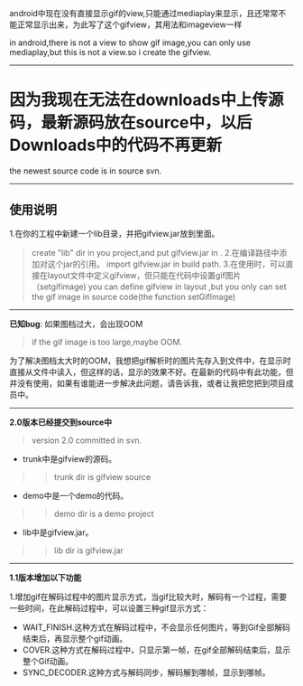 android中现在没有直接显示gif的view,只能通过mediaplay来显示，且还常常不能正常显示出来，为此写了这个gifview，其用法和imageview一样

in android,there is not a view to show gif image,you can only use mediaplay,but this is not a view.so i create the gifview.

---

# 因为我现在无法在downloads中上传源码，最新源码放在source中，以后Downloads中的代码不再更新 #
the newest source code is in source svn.

---

## 使用说明 ##

1.在你的工程中新建一个lib目录，并把gifview.jar放到里面。
> create "lib" dir in you project,and put gifview.jar in .
2.在编译路径中添加对这个jar的引用。
> import gifview.jar in build path.
3.在使用时，可以直接在layout文件中定义gifview，但只能在代码中设置gif图片（setgifimage)
> you can define gifview in layout ,but you only can set the gif image in source code(the function setGifImage)

---

**已知bug**:
如果图档过大，会出现OOM
> if the gif image is too large,maybe OOM.

为了解决图档太大时的OOM，我想把gif解析时的图片先存入到文件中，在显示时直接从文件中读入，但这样的话，显示的效果不好。在最新的代码中有此功能，但并没有使用，如果有谁能进一步解决此问题，请告诉我，或者让我把您把到项目成员中。


---

**2.0版本已经提交到source中**
> version 2.0 committed in svn.
  * trunk中是gifview的源码。
> > trunk dir is gifview source
  * demo中是一个demo的代码。
> > demo dir is a demo project
  * lib中是gifview.jar。
> > lib dir is gifview.jar


---

**1.1版本增加以下功能**

1.增加gif在解码过程中的图片显示方式，当gif比较大时，解码有一个过程，需要一些时间，在此解码过程中，可以设置三种gif显示方式：
  * WAIT\_FINISH.这种方式在解码过程中，不会显示任何图片，等到Gif全部解码结束后，再显示整个gif动画。
  * COVER.这种方式在解码过程中，只显示第一帧，在gif全部解码结束后，显示整个Gif动画。
  * SYNC\_DECODER.这种方式与解码同步，解码解到哪帧，显示到哪帧。

